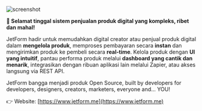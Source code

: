![screenshot](https://github.com/jetform-dev/jetform/assets/1094221/15ab7f06-378f-4a11-b92e-cccb55e63b1b)

**👋 Selamat tinggal sistem penjualan produk digital yang kompleks, ribet dan mahal!**

JetForm hadir untuk memudahkan digital creator atau penjual produk digital dalam **mengelola produk**, memproses pembayaran secara **instan** dan mengirimkan produk ke pembeli secara **real-time**. Kelola produk dengan **UI yang intuitif**, pantau performa produk melalui **dashboard yang cantik dan menarik**, integrasikan dengan ribuan aplikasi lain melalui Zapier, atau akses langsung via REST API.

JetForm bangga menjadi produk Open Source, built by developers for developers, designers, creators, marketers, everyone and... YOU!

👉 Website: [https://www.jetform.me](https://www.jetform.me)

